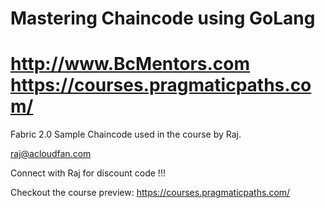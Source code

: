Mastering Chaincode using GoLang
================================
http://www.BcMentors.com
https://courses.pragmaticpaths.com/
================================

Fabric 2.0 Sample Chaincode used in the course by Raj.

raj@acloudfan.com

Connect with Raj for discount code !!!

Checkout the course preview:
https://courses.pragmaticpaths.com/



